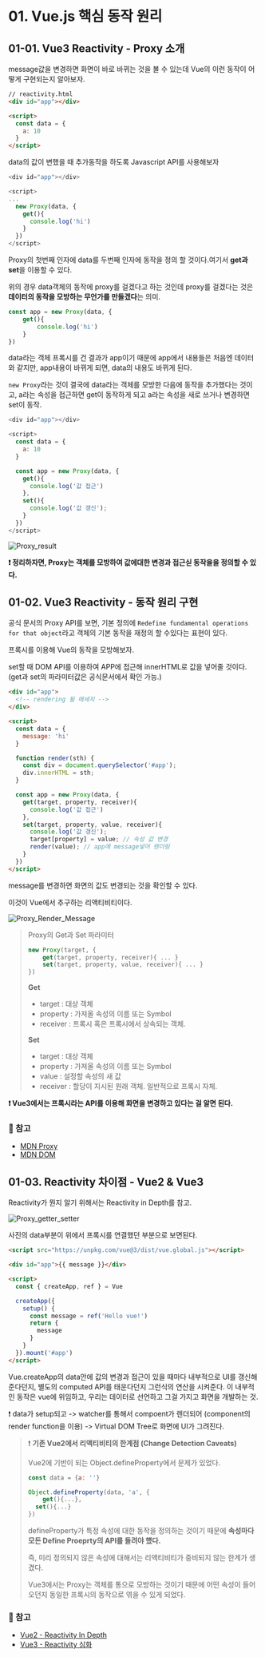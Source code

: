 # 01. Vue.js 핵심 동작 원리

## 01-01. Vue3 Reactivity - Proxy 소개

message값을 변경하면 화면이 바로 바뀌는 것을 볼 수 있는데 Vue의 이런 동작이 어떻게 구현되는지 알아보자.

```html
// reactivity.html
<div id="app"></div>

<script>
  const data = {
    a: 10
  }
</script>
```

data의 값이 변했을 때 추가동작을 하도록 Javascript API를 사용해보자

```javascript
<div id="app"></div>

<script>
...
  new Proxy(data, {
    get(){
      console.log('hi')
    }
  })
</script>
```

Proxy의 첫번째 인자에 data를 두번째 인자에 동작을 정의 할 것이다.여기서 **get과 set**을 이용할 수 있다.

위의 경우 data객체의 동작에 proxy를 걸겠다고 하는 것인데 proxy를 걸겠다는 것은 **데이터의 동작을 모방하는 무언가를 만들겠다**는 의미.

```javascript
const app = new Proxy(data, {
    get(){
        console.log('hi')
    }
})
```

data라는 객체 프록시를 건 결과가 app이기 때문에 app에서 내용들은 처음엔 데이터와 같지만, app내용이 바뀌게 되면, data의 내용도 바뀌게 된다.



`new Proxy`라는 것이 결국에 data라는 객체를 모방한 다음에 동작을 추가했다는 것이고, a라는 속성을 접근하면 get이 동작하게 되고 a라는 속성을 새로 쓰거나 변경하면 set이 동작.

```javascript
<div id="app"></div>

<script>
  const data = {
    a: 10
  }

  const app = new Proxy(data, {
    get(){
      console.log('값 접근')
    },
    set(){
      console.log('값 갱신');
    }
  })
</script>
```

![Proxy_result](./images/01_Proxy_result.jpg)

**❗ 정리하자면, Proxy는 객체를 모방하여 값에대한 변경과 접근싣 동작을을 정의할 수 있다.**





## 01-02. Vue3 Reactivity - 동작 원리 구현

공식 문서의 Proxy API를 보면, 기본 정의에 `Redefine fundamental operations for that object`라고 객체의 기본 동작을 재정의 할 수있다는 표현이 있다.

프록시를 이용해 Vue의 동작을 모방해보자.

set할 때 DOM API를 이용하여 APP에 접근해 innerHTML로 값을 넣어줄 것이다.<br/>(get과 set의 파라미터값은 공식문서에서 확인 가능.)

```html
<div id="app">
  <!-- rendering 될 메세지 -->
</div>

<script>
  const data = {
    message: 'hi'
  }

  function render(sth) {
    const div = document.querySelector('#app');
    div.innerHTML = sth;
  }

  const app = new Proxy(data, {
    get(target, property, receiver){
      console.log('값 접근')
    },
    set(target, property, value, receiver){
      console.log('값 갱신');
      target[property] = value; // 속성 값 변경
      render(value); // app에 message넣어 렌더링
    }
  })
</script>
```



message를 변경하면 화면의 값도 변경되는 것을 확인할 수 있다.

이것이 Vue에서 추구하는 리액티비티이다.

![Proxy_Render_Message](./images/01_Proxy_Render_Message.jpg)



> Proxy의 Get과 Set 파라미터
>
> ```javascript
> new Proxy(target, {
>     get(target, property, receiver){ ... }
>     set(target, property, value, receiver){ ... }
> })
> ```
>
> **Get**
>
> * target : 대상 객체
> * property : 가져올 속성의 이름 또는 Symbol
> * receiver : 프록시 혹은 프록시에서 상속되는 객체.
>
> **Set**
>
> * target : 대상 객체
> * property : 가져올 속성의 이름 또는 Symbol
> * value : 설정할 속성의 새 값
> * receiver : 할당이 지시된 원래 객체. 일반적으로 프록시 자체.



**❗ Vue3에서는 프록시라는 API를 이용해 화면을 변경하고 있다는 걸 알면 된다.**

### 📘 참고

* [MDN Proxy](https://developer.mozilla.org/ko/docs/Web/JavaScript/Reference/Global_Objects/Proxy)
* [MDN DOM](https://developer.mozilla.org/ko/docs/Web/API/Document_Object_Model/Introduction)



## 01-03. Reactivity 차이점 - Vue2 & Vue3

Reactivity가 뭔지 알기 위해서는 Reactivity in Depth를 참고.

![Proxy_getter_setter](./images/01_Proxy_getter_setter.jpg)

사진의 data부분이 위에서 프록시를 연결했던 부분으로 보면된다.

```html
<script src="https://unpkg.com/vue@3/dist/vue.global.js"></script>

<div id="app">{{ message }}</div>

<script>
  const { createApp, ref } = Vue

  createApp({
    setup() {
      const message = ref('Hello vue!')
      return {
        message
      }
    }
  }).mount('#app')
</script>
```

Vue.createApp의 data안에 값의 변경과 접근이 있을 때마다 내부적으로 UI를 갱신해준다던지, 별도의 computed API를 태운다던지 그런식의 연산을 시켜준다. 이 내부적인 동작은 vue에 위임하고, 우리는 데이터로 선언하고 그걸 가지고 화면을 개발하는 것.

❗ data가 setup되고 -> watcher를 통해서 compoent가 렌더되어 (component의 render function을 이용) -> Virtual DOM Tree로 화면에 UI가 그려진다.

> ❗ **기존 Vue2에서 리액티비티의 한계점 (Change Detection Caveats)**
>
> Vue2에 기반이 되는 Object.defineProperty에서 문제가 있었다.
>
> ```javascript
> const data = {a: ''}
> 
> Object.defineProperty(data, 'a', {
>     get(){...},
> 	set(){...}
> })
> ```
>
> defineProperty가 특정 속성에 대한 동작을 정의하는 것이기 때문에 **속성마다 모든 Define Proeprty의 API를 돌려야 헀다.**
>
> 즉, 미리 정의되지 않은 속성에 대해서는 리액티비티가 중비되지 않는 한계가 생겼다.
>
> Vue3에서는 Proxy는 객체를 통으로 모방하는 것이기 때문에 어떤 속성이 들어오던지 동일한 프록시의 동작으로 엮을 수 있게 되었다.



### 📘 참고

* [Vue2 - Reactivity In Depth](https://v2.vuejs.org/v2/guide/reactivity.html)
* [Vue3 - Reactivity 심화](https://vuejs.org/guide/extras/reactivity-in-depth.html#what-is-reactivity)

